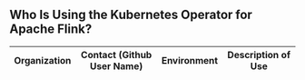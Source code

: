 ## Who Is Using the Kubernetes Operator for Apache Flink?

| Organization | Contact (Github User Name) | Environment | Description of Use |
| ------------- | ------------- | ------------- | ------------- |
